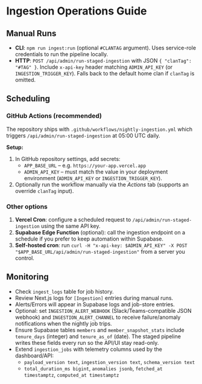 # Ingestion Operations Guide

## Manual Runs

- **CLI**: `npm run ingest:run` (optional `#CLANTAG` argument). Uses service-role credentials to run the pipeline locally.
- **HTTP**: `POST /api/admin/run-staged-ingestion` with JSON `{ "clanTag": "#TAG" }`. Include `x-api-key` header matching `ADMIN_API_KEY` (or `INGESTION_TRIGGER_KEY`). Falls back to the default home clan if `clanTag` is omitted.

## Scheduling

### GitHub Actions (recommended)

The repository ships with `.github/workflows/nightly-ingestion.yml` which triggers `/api/admin/run-staged-ingestion` at 05:00 UTC daily.

**Setup:**

1. In GitHub repository settings, add secrets:
   - `APP_BASE_URL` – e.g. `https://your-app.vercel.app`
   - `ADMIN_API_KEY` – must match the value in your deployment environment (`ADMIN_API_KEY` or `INGESTION_TRIGGER_KEY`).
2. Optionally run the workflow manually via the *Actions* tab (supports an override `clanTag` input).

### Other options

1. **Vercel Cron**: configure a scheduled request to `/api/admin/run-staged-ingestion` using the same API key.
2. **Supabase Edge Function** (optional): call the ingestion endpoint on a schedule if you prefer to keep automation within Supabase.
3. **Self-hosted cron**: run `curl -H "x-api-key: $ADMIN_API_KEY" -X POST "$APP_BASE_URL/api/admin/run-staged-ingestion"` from a server you control.

## Monitoring

- Check `ingest_logs` table for job history.
- Review Next.js logs for `[Ingestion]` entries during manual runs.
- Alerts/Errors will appear in Supabase logs and job-store entries.
- Optional: set `INGESTION_ALERT_WEBHOOK` (Slack/Teams-compatible JSON webhook) and `INGESTION_ALERT_CHANNEL` to receive failure/anomaly notifications when the nightly job trips.
- Ensure Supabase tables `members` and `member_snapshot_stats` include `tenure_days` (integer) and `tenure_as_of` (date). The staged pipeline writes these fields every run so the API/UI stay read-only.
- Extend `ingestion_jobs` with telemetry columns used by the dashboard/API:
  - `payload_version text`, `ingestion_version text`, `schema_version text`
  - `total_duration_ms bigint`, `anomalies jsonb`, `fetched_at timestamptz`, `computed_at timestamptz`
